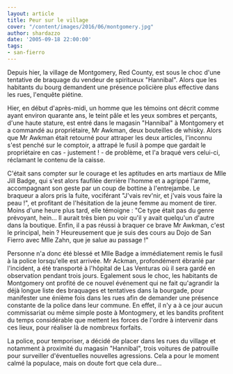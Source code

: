 ```yaml
---
layout: article
title: Peur sur le village
cover: "/content/images/2016/06/montgomery.jpg"
author: shardazzo
date: '2005-09-18 22:00:00'
tags:
- san-fierro
---
```


Depuis hier, la village de Montgomery, Red County, est sous le choc d'une tentative de braquage du vendeur de spiritueux "Hannibal". Alors que les habitants du bourg demandent une présence policière plus effective dans les rues, l'enquête piétine.

Hier, en début d'après-midi, un homme que les témoins ont décrit comme ayant environ quarante ans, le teint pâle et les yeux sombres et perçants, d'une haute stature, est entré dans le magasin "Hannibal" à Montgomery et a commandé au propriétaire, Mr Awkman, deux bouteilles de whisky. Alors que Mr Awkman était retourné pour attraper les deux articles, l'inconnu s'est penché sur le comptoir, a attrapé le fusil à pompe que gardait le propriétaire en cas - justement ! - de problème, et l'a braqué vers celui-ci, réclamant le contenu de la caisse.

C'était sans compter sur le courage et les aptitudes en arts martiaux de Mlle Jill Badge, qui s'est alors faufilée derrière l'homme et a agrippé l'arme, accompagnant son geste par un coup de bottine à l'entrejambe. Le braqueur a alors pris la fuite, vociférant "J'vais rev'nir, et j'vais vous faire la peau !", et profitant de l'hésitation de la jeune femme au moment de tirer. Moins d'une heure plus tard, elle témoigne : "Ce type était pas du genre prévoyant, hein... Il aurait très bien pu voir qu'il y avait quelqu'un d'autre dans la boutique. Enfin, il a pas réussi à braquer ce brave Mr Awkman, c'est le principal, hein ? Heureusement que je suis des cours au Dojo de San Fierro avec Mlle Zahn, que je salue au passage !"

Personne n'a donc été blessé et Mlle Badge a immédiatement remis le fusil à la police lorsqu'elle est arrivée. Mr Ackman, profondément ébranlé par l'incident, a été transporté à l'hôpital de Las Venturas où il sera gardé en observation pendant trois jours. Egalement sous le choc, les habitants de Montgomery ont profité de ce nouvel événement qui ne fait qu'agrandir la déjà longue liste des braquages et tentatives dans la bourgade, pour manifester une énième fois dans les rues afin de demander une présence constante de la police dans leur commune. En effet, il n'y a à ce jour aucun commissariat ou même simple poste à Montogmery, et les bandits profitent du temps considérable que mettent les forces de l'ordre à intervenir dans ces lieux, pour réaliser là de nombreux forfaits.

La police, pour temporiser, a décidé de placer dans les rues du village et notamment à proximité du magasin "Hannibal", trois voitures de patrouille pour surveiller d'éventuelles nouvelles agressions. Cela a pour le moment calmé la populace, mais on doute fort que cela dure...